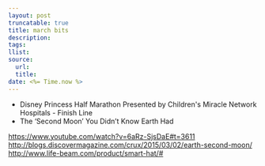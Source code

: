 ```yaml
---
layout: post
truncatable: true
title: march bits
description:
tags:
llist:
source:
  url:
  title:
date: <%= Time.now %>
---
```

* Disney Princess Half Marathon Presented by Children's Miracle Network Hospitals - Finish Line
* The ‘Second Moon’ You Didn’t Know Earth Had

https://www.youtube.com/watch?v=6aRz-SjsDaE#t=3611
http://blogs.discovermagazine.com/crux/2015/03/02/earth-second-moon/
http://www.life-beam.com/product/smart-hat/#
